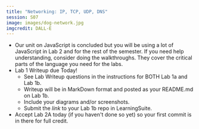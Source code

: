 ```yaml
---
title: "Networking: IP, TCP, UDP, DNS"
session: S07
image: images/dog-network.jpg
imgcredit: DALL-E
---
```

* Our unit on JavaScript is concluded but you will be using a lot of JavaScript in Lab 2 and for the rest of the semester. If you need help understanding, consider doing the walkthroughs. They cover the critical parts of the language you need for the labs.
* Lab 1 Writeup due Today!
    * See Lab Writeup questions in the instructions for BOTH Lab 1a and Lab 1b.
    * Writeup will be in MarkDown format and posted as your README.md on Lab 1b.
    * Include your diagrams and/or screenshots.
    * Submit the _link_ to your Lab 1b repo in LearningSuite.
* Accept Lab 2A today (if you haven't done so yet) so your first commit is in there for full credit.
